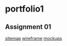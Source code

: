 # portfolio1

## Assignment 01

[sitemap](https://www.gloomaps.com/tnXPjGwrdp)
[wireframe](https://drive.google.com/file/d/1w6QcOeQfWiWkjKRg1URHykboNd2mWEA2/view?usp=sharing)
[mockups](https://www.figma.com/design/MnGSgskpiuLkjrf3F5MWSx/portfolio?node-id=1-2&t=kp64xJ9wiPvksvQX-1)
